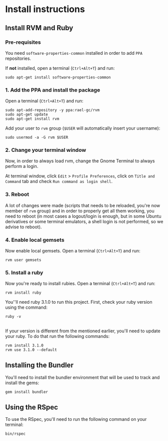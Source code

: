 # Install instructions

## Install RVM and Ruby

### Pre-requisites

You need `software-properties-common` installed in order to add `PPA` repositories.

If **not** installed, open a terminal (`Ctrl+Alt+T`) and run:

```term
sudo apt-get install software-properties-common
```

### 1. Add the PPA and install the package

Open a terminal (`Ctrl+Alt+T`) and run:

```term
sudo apt-add-repository -y ppa:rael-gc/rvm
sudo apt-get update
sudo apt-get install rvm
```

Add your user to `rvm` group (`$USER` will automatically insert your username):

```term
sudo usermod -a -G rvm $USER
```    
### 2. Change your terminal window

Now, in order to always load rvm, change the Gnome Terminal to always perform a login.

At terminal window, click `Edit` > `Profile Preferences`, click on `Title and Command` tab and check `Run command as login shell`.

### 3. Reboot

A lot of changes were made (scripts that needs to be reloaded, you're now member of `rvm` group) and in order to properly get all them working, you need to reboot (in most cases a logout/login is enough, but in some Ubuntu derivatives or some terminal emulators, a shell login is not performed, so we advise to reboot).

### 4. Enable local gemsets

Now enable local gemsets. Open a terminal (`Ctrl+Alt+T`) and run:

```term
rvm user gemsets
```

### 5. Install a ruby

Now you're ready to install rubies. Open a terminal (`Ctrl+Alt+T`) and run:

```term
rvm install ruby
```

You''ll need ruby 3.1.0 to run this project. First, check your ruby version using the command:

```term
ruby -v
```

##

If your version is different from the mentioned earlier, you'll need to update your ruby. To do that run the following commands:

```term
rvm install 3.1.0
rvm use 3.1.0 --default
```

## Installing the Bundler

You'll need to install the bundler environment that will be used to track and install the gems:

```term
gem install bundler
```

## Using the RSpec

To use the RSpec, you'll need to run the following command on your terminal:

```term
bin/rspec
```

##
